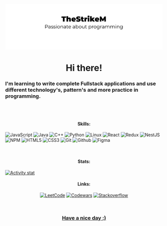 [![Header](https://github.com/TheStrikeM/thestrikem/blob/main/Frame%201.png)](https://vk.com/thestrikem)

<h1 align="center">Hi there!</h1>
<h3>I'm learning to write complete Fullstack applications and use different technology's, pattern's and more practice in programming.</h3>
<br>
<br>
<h4 align="center">Skills:</h4>
<p>
  <img alt="JavaScript" src="https://img.shields.io/badge/JavaScript-000000?style=for-the-badge&logo=JavaScript"/>
  <img alt="Java" src="https://img.shields.io/badge/Java-000000?style=for-the-badge&logo=Java"/>
  <img alt="C++" src="https://img.shields.io/badge/C++-000000?style=for-the-badge&logo=C++"/>
  <img alt="Python" src="https://img.shields.io/badge/Python-000000?style=for-the-badge&logo=Python"/>
  <img alt="Linux" src="https://img.shields.io/badge/Linux-000000?style=for-the-badge&logo=Linux"/>
  <img alt="React" src="https://img.shields.io/badge/React-000000?style=for-the-badge&logo=React"/>
  <img alt="Redux" src="https://img.shields.io/badge/Redux-000000?style=for-the-badge&logo=Redux"/>
  <img alt="NestJS" src="https://img.shields.io/badge/NestJS-000000?style=for-the-badge&logo=NestJS"/>
  <img alt="NPM" src="https://img.shields.io/badge/npm-000000?style=for-the-badge&logo=npm"/>
  <img alt="HTML5" src="https://img.shields.io/badge/HTML5-000000?style=for-the-badge&logo=HTML5"/>
  <img alt="CSS3" src="https://img.shields.io/badge/CSS3-000000?style=for-the-badge&logo=CSS3"/>
  <img alt="Git" src="https://img.shields.io/badge/Git-000000?style=for-the-badge&logo=Git"/>
  <img alt="Github" src="https://img.shields.io/badge/GitHub-000000?style=for-the-badge&logo=GitHub"/>
  <img alt="Figma" src="https://img.shields.io/badge/Figma-000000?style=for-the-badge&logo=Figma"/>
</p>
<br>
<h4 align="center">Stats:</h4>
<p>
<a href="https://github.com/thestrikem/github-readme-stats"><img alt="Activity stat" src="https://github-readme-stats.vercel.app/api?username=thestrikem&show_icons=true" /></a>
</p>
<h4 align="center">Links:</h4>
<p align="center">
<a href="https://leetcode.com/thestrikem/"><img alt="LeetCode" src="https://img.shields.io/badge/Leetcode-000000?style=for-the-badge&logo=Leetcode"/></a>
<a href="https://www.codewars.com/users/TheStrikeM/"><img alt="Codewars" src="https://www.codewars.com/users/TheStrikeM/badges/micro"/></a>
<a href="https://stackoverflow.com/users/14450234/thestrikem/"><img alt="Stackoverflow" src="https://img.shields.io/badge/Stackoverflow-000000?style=for-the-badge&logo=Stackoverflow"/>
</p>
<br />
<h3 align="center">Have a nice day :)</h3>


